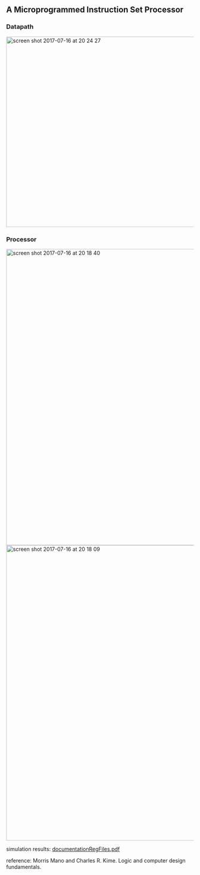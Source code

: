 ##  A Microprogrammed Instruction Set Processor






### Datapath
<img width="511" alt="screen shot 2017-07-16 at 20 24 27" src="https://user-images.githubusercontent.com/17296281/28250612-e13eb978-6a64-11e7-9fa3-306825a36ce7.png">

### Processor
<img width="795" alt="screen shot 2017-07-16 at 20 18 40" src="https://user-images.githubusercontent.com/17296281/28250583-00f3b328-6a64-11e7-91c1-80f615c6a525.png">


<img width="793" alt="screen shot 2017-07-16 at 20 18 09" src="https://user-images.githubusercontent.com/17296281/28250584-00f6ad8a-6a64-11e7-8b95-0650f915b5b1.png">



simulation results:
[documentationRegFiles.pdf](https://github.com/ammarqureshi/microprogrammed-processor/files/1151282/documentationRegFiles.pdf)


reference: Morris Mano and Charles R. Kime. Logic and computer design fundamentals.
